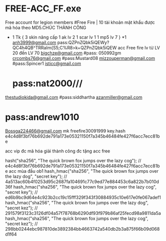 # FREE-ACC_FF.exe
Free account for legion members #Free Fire | 10 tài khoản mật khẩu được mã hóa theo MD5.CHÚC THÀNH CÔNG


* 1 Tk { 3 skin nâng cấp 
1 ak lv 2
1 scar lv 1 
1 mp5 lv 7
}
 *1 anh3999@gmail.com
pass:QZPnZQbk5iQEWy?QC4h4QB^TRRaIm{S5;C%R8>k+QZPnZQbk5iQEW
acc Free fire lv  từ  LV 20 đến LV  70 
bigchze@gmail.com 
	#pass: 050992gm
crcombs76@gmail.com
	#pass:Mustard08
mizzouperman@gmail.com 
	#pass:Spincer1
isticc@gmail.com 
	# pass:nat2000///
thestudiokida@gmail.com 
	#pass:siddhartha
azanmiller@gmail.com	
 # pass:andrew1010
 Bossga224466@gmail.com
 mk freefire30091999
 key.hash
 e4c4d8f3bf76b692de791a173e05321150f7a345b46484fe427f6acc7ecc81be


acc vip đc mã hóa
giải thành công đc 
tặng acc free

hash("sha256", "The quick brown fox jumps over the lazy cog"); // e4c4d8f3bf76b692de791a173e05321150f7a345b46484fe427f6acc7ecc81be 
acc mùa đầu ob1
hash_hmac("sha256", "The quick brown fox jumps over the lazy dog", "secret key"); // 4a513ac60b4f0253d95c2687fa104691c77c9ed77e884453c6a822b7b010d36f  hash_hmac("sha256", "The quick brown fox jumps over the lazy cog", "secret key"); // ed6b9bc9d64e4c923b2cc19c15fff329f343f30884935c10e617e0fe067adef1  hash_hmac("sha256", "The quick brown fox jumps over the lazy dog", "secret kez"); // 291579f3123c3126df04a57f78768b6290df93f979b86af25fecd98a9811da5a  hash_hmac("sha256", "The quick brown fox jumps over the lazy cog", "secret kez"); // 298bb0244ebc987810de3892384bb4663742a540db2b3a875f66b09d068d1f64 
